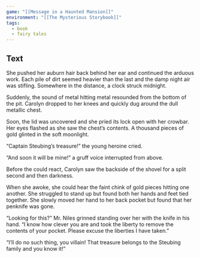 ```yaml
---
game: "[[Message in a Haunted Mansion]]"
environment: "[[The Mysterious Storybook]]"
tags:
  - book
  - fairy tales
---
```

## Text

She pushed her auburn hair back behind her ear and continued the arduous work. Each pile of dirt seemed heavier than the last and the damp night air was stifling. Somewhere in the distance, a clock struck midnight.

Suddenly, the sound of metal hitting metal resounded from the bottom of the pit. Carolyn dropped to her knees and quickly dug around the dull metallic chest.

Soon, the lid was uncovered and she pried its lock open with her crowbar. Her eyes flashed as she saw the chest’s contents. A thousand pieces of gold glinted in the soft moonlight.

“Captain Steubing’s treasure!” the young heroine cried.

“And soon it will be mine!” a gruff voice interrupted from above.

Before the could react, Carolyn saw the backside of the shovel for a split second and then darkness.

When she awoke, she could hear the faint chink of gold pieces hitting one another. She struggled to stand up but found both her hands and feet tied together. She slowly moved her hand to her back pocket but found that her penknife was gone.

“Looking for this?” Mr. Niles grinned standing over her with the knife in his hand. “I know how clever you are and took the liberty to remove the contents of your pocket. Please excuse the liberties I have taken.”

“I’ll do no such thing, you villain! That treasure belongs to the Steubing family and you know it!”